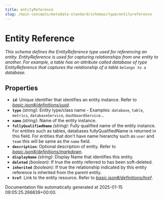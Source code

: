 ```yaml
---
title: entityReference
slug: /main-concepts/metadata-standard/schemas/type/entityreference
---
```


# Entity Reference

*This schema defines the EntityReference type used for referencing an entity. EntityReference is used for capturing relationships from one entity to another. For example, a table has an attribute called database of type EntityReference that captures the relationship of a table `belongs to a` database.*

## Properties

- **`id`**: Unique identifier that identifies an entity instance. Refer to *[basic.json#/definitions/uuid](#sic.json#/definitions/uuid)*.
- **`type`** *(string)*: Entity type/class name - Examples: `database`, `table`, `metrics`, `databaseService`, `dashboardService`...
- **`name`** *(string)*: Name of the entity instance.
- **`fullyQualifiedName`** *(string)*: Fully qualified name of the entity instance. For entities such as tables, databases fullyQualifiedName is returned in this field. For entities that don't have name hierarchy such as `user` and `team` this will be same as the `name` field.
- **`description`**: Optional description of entity. Refer to *[basic.json#/definitions/markdown](#sic.json#/definitions/markdown)*.
- **`displayName`** *(string)*: Display Name that identifies this entity.
- **`deleted`** *(boolean)*: If true the entity referred to has been soft-deleted.
- **`inherited`** *(boolean)*: If true the relationship indicated by this entity reference is inherited from the parent entity.
- **`href`**: Link to the entity resource. Refer to *[basic.json#/definitions/href](#sic.json#/definitions/href)*.


Documentation file automatically generated at 2025-01-15 09:05:25.266839+00:00.

